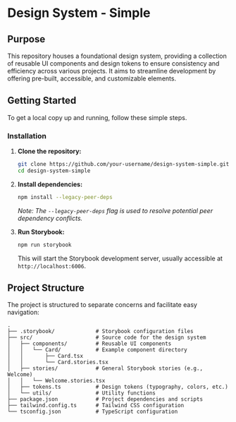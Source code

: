 # Design System - Simple

## Purpose

This repository houses a foundational design system, providing a collection of reusable UI components and design tokens to ensure consistency and efficiency across various projects. It aims to streamline development by offering pre-built, accessible, and customizable elements.

## Getting Started

To get a local copy up and running, follow these simple steps.

### Installation

1.  **Clone the repository:**
    ```bash
    git clone https://github.com/your-username/design-system-simple.git
    cd design-system-simple
    ```
2.  **Install dependencies:**
    ```bash
    npm install --legacy-peer-deps
    ```
    *Note: The `--legacy-peer-deps` flag is used to resolve potential peer dependency conflicts.*

3.  **Run Storybook:**
    ```bash
    npm run storybook
    ```
    This will start the Storybook development server, usually accessible at `http://localhost:6006`.

## Project Structure

The project is structured to separate concerns and facilitate easy navigation:

```
.
├── .storybook/             # Storybook configuration files
├── src/                    # Source code for the design system
│   ├── components/         # Reusable UI components
│   │   └── Card/           # Example component directory
│   │       ├── Card.tsx
│   │       └── Card.stories.tsx
│   ├── stories/            # General Storybook stories (e.g., Welcome)
│   │   └── Welcome.stories.tsx
│   ├── tokens.ts           # Design tokens (typography, colors, etc.)
│   └── utils/              # Utility functions
├── package.json            # Project dependencies and scripts
├── tailwind.config.ts      # Tailwind CSS configuration
└── tsconfig.json           # TypeScript configuration
```

